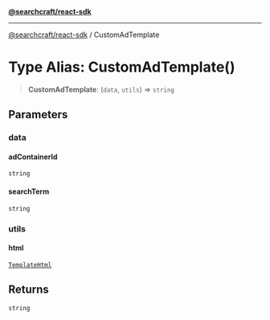 [**@searchcraft/react-sdk**](/reference/sdk/js-react/README.md)

***

[@searchcraft/react-sdk](/reference/sdk/js-react/globals.md) / CustomAdTemplate

# Type Alias: CustomAdTemplate()

> **CustomAdTemplate**: (`data`, `utils`) => `string`

## Parameters

### data

#### adContainerId

`string`

#### searchTerm

`string`

### utils

#### html

[`TemplateHtml`](/reference/sdk/js-react/type-aliases/TemplateHtml.md)

## Returns

`string`
